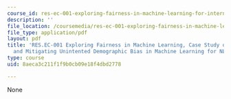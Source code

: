 ```yaml
---
course_id: res-ec-001-exploring-fairness-in-machine-learning-for-international-development-spring-2020
description: ''
file_location: /coursemedia/res-ec-001-exploring-fairness-in-machine-learning-for-international-development-spring-2020/8aeca3c211f1f9b0cb09e18f4dbd2778_MITRES_EC001S19_video9.pdf
file_type: application/pdf
layout: pdf
title: 'RES.EC-001 Exploring Fairness in Machine Learning, Case Study on NLP: Identifiying
  and Mitigating Unintented Demographic Bias in Machine Learning for NLP'
type: course
uid: 8aeca3c211f1f9b0cb09e18f4dbd2778

---
```

None